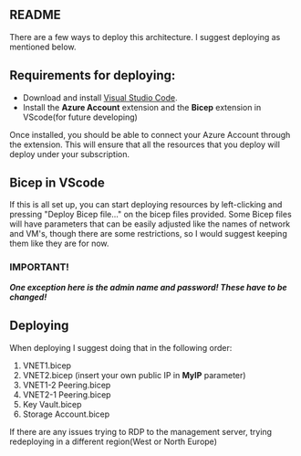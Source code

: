 ## **README**

There are a few ways to deploy this architecture. I suggest deploying as mentioned below.

## Requirements for deploying:
- Download and install [Visual Studio Code](https://code.visualstudio.com/download).
- Install the **Azure Account** extension and the **Bicep** extension in VScode(for future developing)

Once installed, you should be able to connect your Azure Account through the extension. This will ensure that all the resources that you deploy will deploy under your subscription.

## Bicep in VScode

If this is all set up, you can start deploying resources by left-clicking and pressing "Deploy Bicep file..." on the bicep files provided. Some Bicep files will have parameters that can be easily adjusted like the names of network and VM's, though there are some restrictions, so I would suggest keeping them like they are for now. 

### **IMPORTANT!**

***One exception here is the admin name and password! These have to be changed!***

## Deploying

When deploying I suggest doing that in the following order:
1. VNET1.bicep
2. VNET2.bicep (insert your own public IP in **MyIP** parameter)
3. VNET1-2 Peering.bicep
4. VNET2-1 Peering.bicep
5. Key Vault.bicep
6. Storage Account.bicep

If there are any issues trying to RDP to the management server, trying redeploying in a different region(West or North Europe)